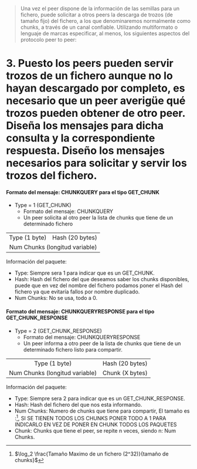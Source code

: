 

> Una vez el peer dispone de la información de las semillas para un fichero, puede solicitar a otros peers la descarga de trozos (de tamaño fijo) del fichero, a los que denominaremos normalmente como chunks, a través de un canal confiable. Utilizando multiformato o lenguaje de marcas especificar, al menos, los siguientes aspectos del protocolo peer to peer:


# 3. Puesto los peers pueden servir trozos de un fichero aunque no lo hayan descargado por completo, es necesario que un peer averigüe qué trozos pueden obtener de otro peer. Diseña los mensajes para dicha consulta y la correspondiente respuesta. Diseño los mensajes necesarios para solicitar y servir los trozos del fichero.



#### Formato del mensaje: CHUNKQUERY para el tipo GET_CHUNK

- Type = 1 (GET_CHUNK)
    - Formato del mensaje: CHUNKQUERY
    - Un peer solicita al otro peer la lista de chunks que tiene de un determinado fichero

<table>
    <tr align="center">
        <td>Type (1 byte)</td>
        <td>Hash (20 bytes)</td>
    </tr>
    <tr align="center">
        <td colspan="2">Num Chunks (longitud variable)</td>
    </tr>
</table>


Información del paquete:

- Type: Siempre sera 1 para indicar que es un GET_CHUNK.
- Hash: Hash del fichero del que deseamos saber los chunks disponibles, puede que en vez del nombre del fichero podamos poner el Hash del fichero ya que evitaría fallos por nombre duplicado.
- Num Chunks: No se usa, todo a 0.




#### Formato del mensaje: CHUNKQUERYRESPONSE para el tipo GET_CHUNK_RESPONSE

- Type = 2 (GET_CHUNK_RESPONSE)
    - Formato del mensaje: CHUNKQUERYRESPONSE
    - Un peer informa a otro peer de la lista de chunks que tiene de un determinado fichero listo para compartir.

<table>
    <tr align="center">
        <td>Type (1 byte)</td>
        <td>Hash (20 bytes)</td>
    </tr>
        <td>Num Chunks (longitud variable)</td>
        <td>Chunk (X bytes)</td>
    <tr align="center">
    </tr>
</table>


Información del paquete:

- Type: Siempre sera 2 para indicar que es un GET_CHUNK_RESPONSE.
- Hash: Hash del fichero del que nos esta informando.
- Num Chunks: Numero de chunks que tiene para compartir, El tamaño es :[^1], SI SE TIENEN TODOS LOS CHUNKS PONER TODO A 1 PARA INDICARLO EN VEZ DE PONER EN CHUNK TODOS LOS PAQUETES
- Chunk: Chunks que tiene el peer, se repite n veces, siendo n: Num Chunks.


[^1]: $\log_2 \frac{Tamaño Maximo de un fichero (2^32)}{tamaño de chunks}$
